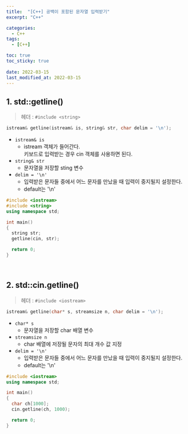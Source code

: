 ```yaml
---
title:  "[C++] 공백이 포함된 문자열 입력받기"
excerpt: "C++"

categories:
  - C++
tags:
  - [C++]

toc: true
toc_sticky: true
 
date: 2022-03-15
last_modified_at: 2022-03-15
---
```


## 1. std::getline()
> 헤더 : `#include <string>`

```c++
istream& getline(istream& is, string& str, char delim = '\n');
```

- `istream& is`
  - istream 객체가 들어간다.<br>
    키보드로 입력받는 경우 cin 객체를 사용하면 된다.
- `string& str`
  - 문자열을 저장할 sting 변수
- `delim = '\n'`
  - 입력받은 문자들 중에서 어느 문자를 만났을 때 입력이 중지될지 설정한다.
  - default는 '\n'

```c++
#include <iostream>
#include <string>
using namespace std;

int main()
{
  string str;
  getline(cin, str);

  return 0;
}
```
<br>

## 2. std::cin.getline()
> 헤더 : `#include <iostream>`

```c++
istream& getline(char* s, streamsize n, char delim = '\n');
```

- `char* s`
  - 문자열을 저장할 char 배열 변수
- `streamsize n`
  - char 배열에 저장될 문자의 최대 개수 값 지정
- `delim = '\n'`
  - 입력받은 문자들 중에서 어느 문자를 만났을 때 입력이 중지될지 설정한다.
  - default는 '\n'

```c++
#include <iostream>
using namespace std;

int main()
{
  char ch[1000];
  cin.getline(ch, 1000);

  return 0;
}
```